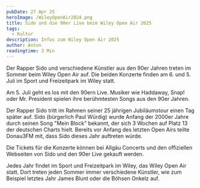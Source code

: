 ```yaml
---
pubDate: 27 Apr 25
heroImage: /WileyOpenAir2024.png 
title: Sido und die 90er Live beim Wiley Open Air 2025
tags:
  - Kultur
description: Infos zum Wiley Open Air 2025
author: Anton
readingtime: 3 Min
---
```

Der Rapper Sido und verschiedene Künstler aus den 90er Jahren treten im Sommer beim Wiley Open Air auf. Die beiden Konzerte finden am 6. und 5. Juli im Sport und Freizeitpark im Wiley statt. 

Am 5. Juli geht es los mit den 90ern Live. Musiker wie Haddaway, Snap! oder Mr. President spielen ihre berühmtesten Songs aus den 90er Jahren. 

Der Rapper Sido tritt im Rahmen seiner 25 jährigen Jubiläumstour einen Tag später auf.  Sido (bürgerlich Paul Würdig) wurde Anfang der 2000er Jahre durch seinen Song "Mein Block" bekannt, der sich 3 Wochen auf Platz 13 der deutschen Charts hielt. 
Bereits vor Anfang des letzten Open Airs teilte Donau3FM mit, dass Sido dieses Jahr auftreten würde. 

Die Tickets für die Konzerte können bei Allgäu Concerts und den offiziellen Webseiten von Sido und den 90er Live gekauft werden. 

Jedes Jahr findet im Sport und Freizeitpark im Wiley, das Wiley Open Air statt. Dort treten jeden Sommer immer verschiedene Künstler, wie zum Beispiel letztes Jahr James Blunt oder die Böhsen Onkelz auf.  


